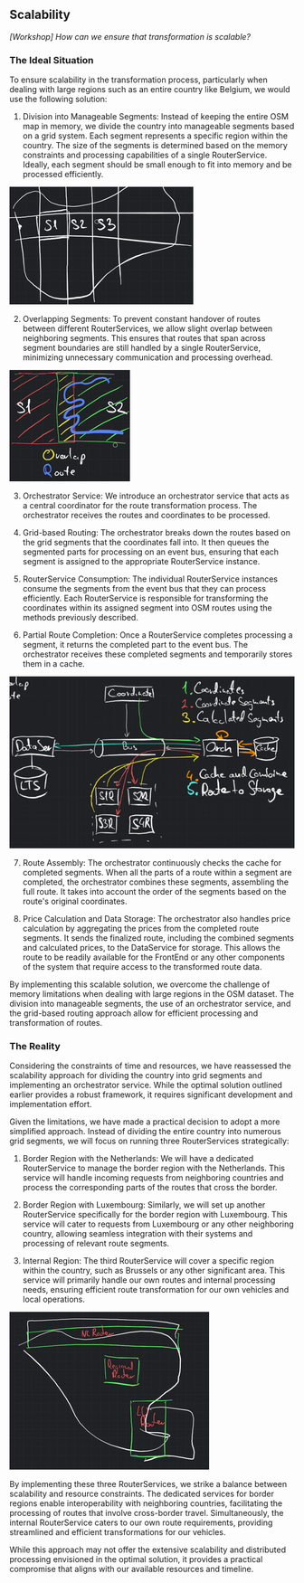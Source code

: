 ## Scalability

_*\[Workshop]* How can we ensure that transformation is scalable?_

### The Ideal Situation

To ensure scalability in the transformation process, particularly when dealing with large regions such as an entire
country like Belgium, we would use the following solution:

1. Division into Manageable Segments: Instead of keeping the entire OSM map in memory, we divide the country into
   manageable segments based on a grid system. Each segment represents a specific region within the country. The size of
   the segments is determined based on the memory constraints and processing capabilities of a single RouterService.
   Ideally, each segment should be small enough to fit into memory and be processed efficiently.

![Country divided into segments](images/segments.png)

2. Overlapping Segments: To prevent constant handover of routes between different RouterServices, we allow slight
   overlap between neighboring segments. This ensures that routes that span across segment boundaries are still handled
   by a single RouterService, minimizing unnecessary communication and processing overhead.

![Route stays in green when in overlap](images/overlap.png)

3. Orchestrator Service: We introduce an orchestrator service that acts as a central coordinator for the route
   transformation process. The orchestrator receives the routes and coordinates to be processed.

4. Grid-based Routing: The orchestrator breaks down the routes based on the grid segments that the coordinates fall
   into. It then queues the segmented parts for processing on an event bus, ensuring that each segment is assigned to
   the appropriate RouterService instance.

5. RouterService Consumption: The individual RouterService instances consume the segments from the event bus that they
   can process efficiently. Each RouterService is responsible for transforming the coordinates within its assigned
   segment into OSM routes using the methods previously described.

6. Partial Route Completion: Once a RouterService completes processing a segment, it returns the completed part to the
   event bus. The orchestrator receives these completed segments and temporarily stores them in a cache.

![Orchestration process](images/orchestration.png)

7. Route Assembly: The orchestrator continuously checks the cache for completed segments. When all the parts of a route
   within a segment are completed, the orchestrator combines these segments, assembling the full route. It takes into
   account the order of the segments based on the route's original coordinates.

8. Price Calculation and Data Storage: The orchestrator also handles price calculation by aggregating the prices from
   the completed route segments. It sends the finalized route, including the combined segments and calculated prices, to
   the DataService for storage. This allows the route to be readily available for the FrontEnd or any other components
   of the system that require access to the transformed route data.

By implementing this scalable solution, we overcome the challenge of memory limitations when dealing with large regions
in the OSM dataset. The division into manageable segments, the use of an orchestrator service, and the grid-based
routing approach allow for efficient processing and transformation of routes.

### The Reality

Considering the constraints of time and resources, we have reassessed the scalability approach for dividing the country
into grid segments and implementing an orchestrator service. While the optimal solution outlined earlier provides a
robust framework, it requires significant development and implementation effort.

Given the limitations, we have made a practical decision to adopt a more simplified approach. Instead of dividing the
entire country into numerous grid segments, we will focus on running three RouterServices strategically:

1. Border Region with the Netherlands: We will have a dedicated RouterService to manage the border region with the
   Netherlands. This service will handle incoming requests from neighboring countries and process the corresponding
   parts of the routes that cross the border.

2. Border Region with Luxembourg: Similarly, we will set up another RouterService specifically for the border region
   with Luxembourg. This service will cater to requests from Luxembourg or any other neighboring country, allowing
   seamless integration with their systems and processing of relevant route segments.

3. Internal Region: The third RouterService will cover a specific region within the country, such as Brussels or any
   other significant area. This service will primarily handle our own routes and internal processing needs, ensuring
   efficient route transformation for our own vehicles and local operations.

![reality.png](images/reality.png)

By implementing these three RouterServices, we strike a balance between scalability and resource constraints. The
dedicated services for border regions enable interoperability with neighboring countries, facilitating the processing of
routes that involve cross-border travel. Simultaneously, the internal RouterService caters to our own route
requirements, providing streamlined and efficient transformations for our vehicles.

While this approach may not offer the extensive scalability and distributed processing envisioned in the optimal
solution, it provides a practical compromise that aligns with our available resources and timeline.